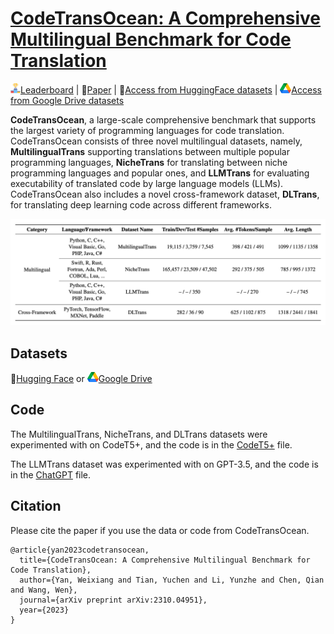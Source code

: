 # [CodeTransOcean: A Comprehensive Multilingual Benchmark for Code Translation](https://arxiv.org/abs/2310.04951)

<img src="./images/leaderboard1.png">[Leaderboard](https://yuchen814.github.io/CodeTransOcean/) | 📄[Paper](https://arxiv.org/pdf/2310.04951.pdf) | 🤗[Access from HuggingFace datasets](https://huggingface.co/datasets/WeixiangYan/CodeTransOcean) | <img src="./images/Google_Drive_Logo_16px.png">[Access from Google Drive datasets](https://drive.google.com/file/d/1xw6Edqf_nknKoei_LC49n4EtvNQezKGe/view?usp=sharing)

**CodeTransOcean**, a large-scale comprehensive benchmark that supports the largest variety of programming languages for code translation. CodeTransOcean consists of three novel multilingual datasets, namely, **MultilingualTrans** supporting translations between multiple popular programming languages, **NicheTrans** for translating between niche programming languages and popular ones, and **LLMTrans** for evaluating executability of translated code by large language models (LLMs). CodeTransOcean also includes a novel cross-framework dataset, **DLTrans**, for translating deep learning code across different frameworks.


<div align="center">
  <img src="./images/codetransocean.png">
</div>


## Datasets
🤗[Hugging Face](https://huggingface.co/datasets/WeixiangYan/CodeTransOcean) or  <img src="./images/Google_Drive_Logo_16px.png">[Google Drive](https://drive.google.com/file/d/1xw6Edqf_nknKoei_LC49n4EtvNQezKGe/view?usp=sharing)


## Code
The MultilingualTrans, NicheTrans, and DLTrans datasets were experimented with on CodeT5+, and the code is in the [CodeT5+](https://github.com/WeixiangYAN/CodeTransOcean/tree/main/CodeT5%2B) file.

The LLMTrans dataset was experimented with on GPT-3.5, and the code is in the [ChatGPT](https://github.com/WeixiangYAN/CodeTransOcean/tree/main/ChatGPT) file.



## Citation
Please cite the paper if you use the data or code from CodeTransOcean.
```
@article{yan2023codetransocean,
  title={CodeTransOcean: A Comprehensive Multilingual Benchmark for Code Translation},
  author={Yan, Weixiang and Tian, Yuchen and Li, Yunzhe and Chen, Qian and Wang, Wen},
  journal={arXiv preprint arXiv:2310.04951},
  year={2023}
}
```
